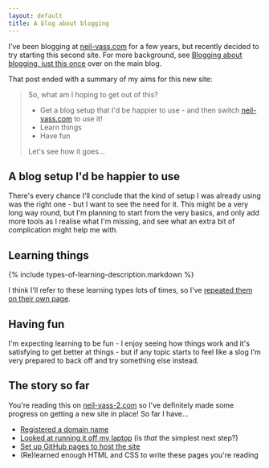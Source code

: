 ```yaml
---
layout: default
title: A blog about blogging
---
```


I've been blogging at [neil-vass.com](https://neil-vass.com) for a few years, but recently decided to try starting this second site. For more background, see [Blogging about blogging, just this once](https://neil-vass.com/blogging-about-blogging-just-this-once/) over on the main blog.

That post ended with a summary of my aims for this new site:


> So, what am I hoping to get out of this?
>   * Get a blog setup that I'd be happier to use - and then switch [neil-vass.com](https://neil-vass.com) to use it!
>   * Learn things
>   * Have fun
>
> Let's see how it goes…


A blog setup I'd be happier to use
----------------------------------

There's every chance I'll conclude that the kind of setup I was already using was the right one - but I want to see the need for it. This might be a very long way round, but I'm planning to start from the very basics, and only add more tools as I realise what I'm missing, and see what an extra bit of complication might help me with.


Learning things
---------------

{% include types-of-learning-description.markdown %}

I think I'll refer to these learning types lots of times, so I've [repeated them on their own page](./types-of-learning.markdown).


Having fun
----------

I'm expecting learning to be fun - I enjoy seeing how things work and it's satisfying to get better at things - but if any topic starts to feel like a slog I'm very prepared to back off and try something else instead.


The story so far
----------------

You're reading this on [neil-vass-2.com](https://neil-vass-2.com) so I've definitely made some progress on getting a new site in place! So far I have...
*   [Registered a domain name](./_posts/2025-04-14-registering-a-domain-name.markdown)
*   [Looked at running it off my laptop](./_posts/2025-04-14-running-a-site-from-my-laptop.markdown) (is _that_ the simplest next step?)
*   [Set up GitHub pages to host the site](./_posts/2025-04-14-setting-up-github-pages.markdown)
*   (Re)learned enough HTML and CSS to write these pages you're reading
